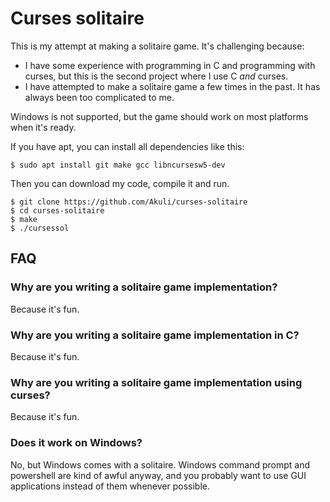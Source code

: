 # Curses solitaire

This is my attempt at making a solitaire game. It's challenging because:

- I have some experience with programming in C and programming with curses, but
  this is the second project where I use C *and* curses.
- I have attempted to make a solitaire game a few times in the past. It has
  always been too complicated to me.

Windows is not supported, but the game should work on most platforms when it's
ready.

If you have apt, you can install all dependencies like this:

    $ sudo apt install git make gcc libncursesw5-dev

Then you can download my code, compile it and run.

    $ git clone https://github.com/Akuli/curses-solitaire
    $ cd curses-solitaire
    $ make
    $ ./cursessol


## FAQ

### Why are you writing a solitaire game implementation?

Because it's fun.

### Why are you writing a solitaire game implementation in C?

Because it's fun.

### Why are you writing a solitaire game implementation using curses?

Because it's fun.

### Does it work on Windows?

No, but Windows comes with a solitaire. Windows command prompt and powershell
are kind of awful anyway, and you probably want to use GUI applications instead
of them whenever possible.
